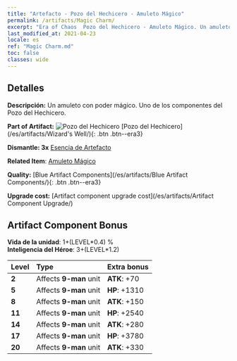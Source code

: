 ```yaml
---
title: "Artefacto - Pozo del Hechicero - Amuleto Mágico"
permalink: /artifacts/Magic Charm/
excerpt: "Era of Chaos  Pozo del Hechicero - Amuleto Mágico. Un amuleto con poder mágico. Uno de los componentes del Pozo del Hechicero."
last_modified_at: 2021-04-23
locale: es
ref: "Magic Charm.md"
toc: false
classes: wide
---
```




## Detalles

 **Descripción:** Un amuleto con poder mágico. Uno de los componentes del Pozo del Hechicero.

 **Part of Artifact:** ![Pozo del Hechicero](/images/t/icon_artifact_21.png) [Pozo del Hechicero](/es/artifacts/Wizard's Well/){: .btn .btn--era3}

 **Dismantle: 3x** [Esencia de Artefacto](/ItemsES/con_905/)

 **Related Item**: [Amuleto Mágico](/ItemsES/art_113/)

 **Quality:** [Blue Artifact Components](/es/artifacts/Blue Artifact Components/){: .btn .btn--era3}

 **Upgrade cost:** [Artifact component upgrade cost](/es/artifacts/Artifact Component Upgrade/)

## Artifact Component Bonus

  **Vida de la unidad**: 1+(LEVEL\*0.4) %<br/>**Inteligencia del Héroe**: 3+(LEVEL\*1.2)

  |  Level  | Type |    Extra bonus  | 
  |:--------|:-----|:----------------| 
  | **2** | Affects **9-man** unit | **ATK**: +70 | 
  | **5** | Affects **9-man** unit | **HP**: +1310 | 
  | **8** | Affects **9-man** unit | **ATK**: +150 | 
  | **11** | Affects **9-man** unit | **HP**: +2540 | 
  | **14** | Affects **9-man** unit | **ATK**: +280 | 
  | **17** | Affects **9-man** unit | **HP**: +3780 | 
  | **20** | Affects **9-man** unit | **ATK**: +330 | 
